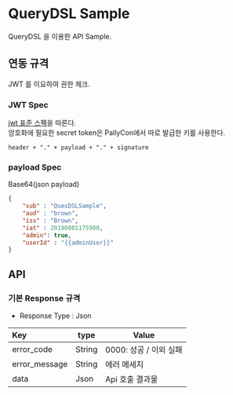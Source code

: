 # QueryDSL Sample

QueryDSL 을 이용한 API Sample.

## 연동 규격
JWT 를 이요하여 권한 체크.

### JWT Spec
[jwt 표준 스펙](https://jwt.io/introduction/)을 따른다.  
암호화에 필요한 secret token은 PallyCon에서 따로 발급한 키를 사용한다.
```
header + "." + payload + "." + signature
```

### payload Spec
Base64(json payload)
```json
{
    "sub" : "QuesDSLSample",
    "aud" : "brown",
    "iss" : "Brown",
    "iat" : 20190801175900,
    "admin": true,
    "userId" : "{{adminUser}}"
}
```

## API
### 기본 Response 규격
- Response Type : Json

| Key | type | Value |
|:---|----|----|
|error_code| String | 0000: 성공 / 이외 실패|
|error_message| String | 에러 메세지 |
|data| Json | Api 호출 결과물 |
